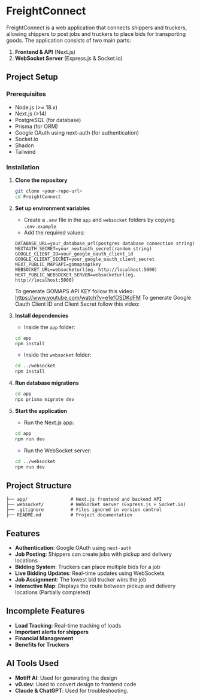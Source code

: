 # FreightConnect

FreightConnect is a web application that connects shippers and truckers, allowing shippers to post jobs and truckers to place bids for transporting goods. The application consists of two main parts:
1. **Frontend & API** (Next.js)
2. **WebSocket Server** (Express.js & Socket.io)

##  Project Setup

### **Prerequisites**
- Node.js (>= 18.x)
- Next.js (>14)
- PostgreSQL (for database)
- Prisma (for ORM)
- Google OAuth using next-auth (for authentication)
- Socket.io
- Shadcn
- Tailwind

### **Installation**

1. **Clone the repository**
   ```sh
   git clone <your-repo-url>
   cd FreightConnect
   ```

2. **Set up environment variables**
   * Create a `.env` file in the `app` and `websocket` folders by copying `.env.example`
   * Add the required values:
   ```
   DATABASE_URL=your_database_url(postgres database connection string)
   NEXTAUTH_SECRET=your_nextauth_secret(random string)
   GOOGLE_CLIENT_ID=your_google_oauth_client_id
   GOOGLE_CLIENT_SECRET=your_google_oauth_client_secret
   NEXT_PUBLIC_MAPSAPI=gomapsapikey
   WEBSOCKET_URL=websocketurl(eg. http://localhost:5000)
   NEXT_PUBLIC_WEBSOCKET_SERVER=websocketurl(eg. http://localhost:5000)
   ```
   To generate GOMAPS API KEY follow this video: https://www.youtube.com/watch?v=e1efOSDKdFM
   To generate Google Oauth Client ID and Client Secret follow this video:  

4. **Install dependencies**
   * Inside the `app` folder:
   ```sh
   cd app
   npm install
   ```
   * Inside the `websocket` folder:
   ```sh
   cd ../websocket
   npm install
   ```

5. **Run database migrations**
   ```sh
   cd app
   npx prisma migrate dev
   ```

6. **Start the application**
   * Run the Next.js app:
   ```sh
   cd app
   npm run dev
   ```
   * Run the WebSocket server:
   ```sh
   cd ../websocket
   npm run dev
   ```

##  Project Structure
```
├── app/                # Next.js frontend and backend API
├── websocket/          # WebSocket server (Express.js + Socket.io)
├── .gitignore          # Files ignored in version control
├── README.md           # Project documentation
```

##  Features
* **Authentication**: Google OAuth using `next-auth`
* **Job Posting**: Shippers can create jobs with pickup and delivery locations
* **Bidding System**: Truckers can place multiple bids for a job
* **Live Bidding Updates**: Real-time updates using WebSockets
* **Job Assignment**: The lowest bid trucker wins the job
* **Interactive Map**: Displays the route between pickup and delivery locations (Partially completed)

##  Incomplete Features 
* **Load Tracking**: Real-time tracking of loads
* **Important alerts for shippers**
* **Financial Management**
* **Benefits for Truckers**

##  AI Tools Used
* **Motiff AI**: Used for generating the design
* **v0.dev**: Used to convert design to frontend code
* **Claude & ChatGPT**: Used for troubleshooting.

